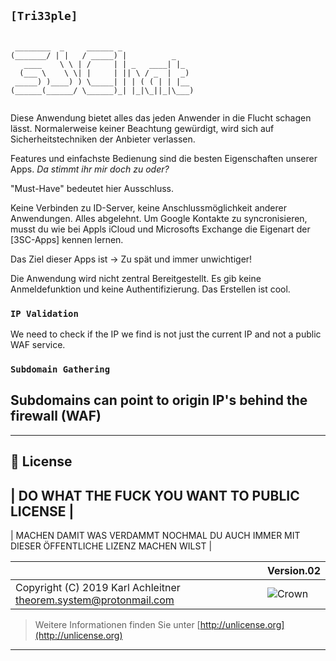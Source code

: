 ## ``[Tri33ple]``

```Stop Font

 ________  _     ______ _                
(_______/ | |   / _____) |          _    
   ____    \ \ | /     | | _   ____| |_  
  (___ \    \ \| |     | || \ / _  |  _) 
 _____) )____) ) \_____| | | ( ( | | |__ 
(______(______/ \______)_| |_|\_||_|\___)
                                         
```

Diese Anwendung bietet alles das jeden Anwender in die Flucht schagen lässt. Normalerweise keiner Beachtung gewürdigt, wird sich auf Sicherheitstechniken der Anbieter verlassen. 

  Features und einfachste Bedienung sind die besten Eigenschaften unserer  Apps. *Da stimmt ihr mir doch zu oder?*
  
  "Must-Have" bedeutet hier Ausschluss.
  
  Keine Verbinden zu ID-Server, keine Anschlussmöglichkeit anderer Anwendungen. Alles abgelehnt. Um Google Kontakte zu syncronisieren, musst du wie bei Appls iCloud und Microsofts Exchange die Eigenart der 
  [3SC-Apps] kennen lernen.
  
  Das Ziel dieser Apps ist -> Zu spät und immer unwichtiger!
  
  Die Anwendung wird nicht zentral Bereitgestellt. Es gib keine Anmeldefunktion und keine Authentifizierung. Das Erstellen ist cool.


### ``IP Validation``

We need to check if the IP we find is not just the current IP and not
a public WAF service.


### ``Subdomain Gathering``

## Subdomains can point to origin IP's behind the firewall (WAF)

---


## 📄 License

| DO WHAT THE FUCK YOU WANT TO PUBLIC LICENSE |
---
| MACHEN DAMIT WAS VERDAMMT NOCHMAL DU AUCH IMMER MIT DIESER ÖFFENTLICHE LIZENZ MACHEN WILST |

| | Version.02  |
|- | -|
| Copyright (C) 2019 Karl Achleitner theorem.system@protonmail.com |![Crown](/cdn-gw/img/WTFPL/wtfpl-badge-4.png) |
  > Weitere Informationen finden Sie unter [http://unlicense.org](http://unlicense.org)
  ---